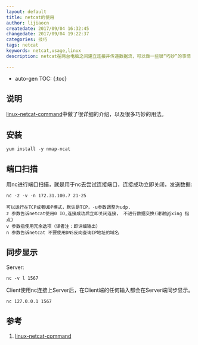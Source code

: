 ```yaml
---
layout: default
title: netcat的使用
author: lijiaocn
createdate: 2017/09/04 16:32:45
changedate: 2017/09/04 19:22:37
categories: 技巧
tags: netcat
keywords: netcat,usage,linux
description: netcat在两台电脑之间建立连接并传递数据流，可以做一些很“巧妙”的事情

---
```


* auto-gen TOC:
{:toc}

## 说明 

[linux-netcat-command][1]中做了很详细的介绍，以及很多巧妙的用法。

## 安装

	yum install -y nmap-ncat

## 端口扫描

用nc进行端口扫描，就是用于nc去尝试连接端口，连接成功立即关闭，发送数据:

	nc -z -v -n 172.31.100.7 21-25
	
	可以运行在TCP或者UDP模式，默认是TCP，-u参数调整为udp.
	z 参数告诉netcat使用0 IO,连接成功后立即关闭连接， 不进行数据交换(谢谢@jxing 指点)
	v 参数指使用冗余选项（译者注：即详细输出）
	n 参数告诉netcat 不要使用DNS反向查询IP地址的域名 

## 同步显示

Server:

	nc -v l 1567

Client使用nc连接上Server后，在Client端的任何输入都会在Server端同步显示。

	nc 127.0.0.1 1567

## 参考

1. [linux-netcat-command][1]

[1]: https://www.oschina.net/translate/linux-netcat-command "linux-netcat-command" 
